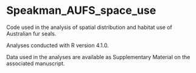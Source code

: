 # Speakman_AUFS_space_use
Code used in the analysis of spatial distribution and habitat use of Australian fur seals. 

Analyses conducted with R version 4.1.0.

Data used in the analyses are available as Supplementary Material on the associated manuscript. 
